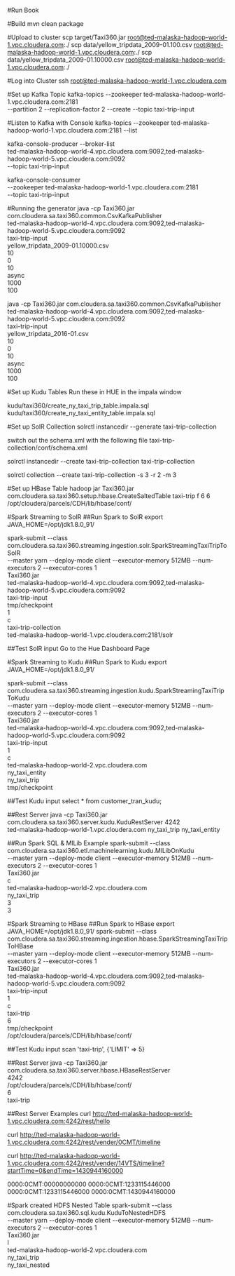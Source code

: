 #Run Book

#Build
mvn clean package

#Upload to cluster
scp target/Taxi360.jar root@ted-malaska-hadoop-world-1.vpc.cloudera.com:./
scp data/yellow_tripdata_2009-01.100.csv root@ted-malaska-hadoop-world-1.vpc.cloudera.com:./
scp data/yellow_tripdata_2009-01.10000.csv root@ted-malaska-hadoop-world-1.vpc.cloudera.com:./

#Log into Cluster
ssh root@ted-malaska-hadoop-world-1.vpc.cloudera.com

#Set up Kafka Topic
kafka-topics --zookeeper ted-malaska-hadoop-world-1.vpc.cloudera.com:2181 \
--partition 2 --replication-factor 2 --create --topic taxi-trip-input

#Listen to Kafka with Console 
kafka-topics --zookeeper ted-malaska-hadoop-world-1.vpc.cloudera.com:2181 --list

kafka-console-producer --broker-list \
ted-malaska-hadoop-world-4.vpc.cloudera.com:9092,ted-malaska-hadoop-world-5.vpc.cloudera.com:9092 \
--topic taxi-trip-input

kafka-console-consumer \
--zookeeper ted-malaska-hadoop-world-1.vpc.cloudera.com:2181 \
--topic taxi-trip-input

#Running the generator
java -cp Taxi360.jar com.cloudera.sa.taxi360.common.CsvKafkaPublisher \
ted-malaska-hadoop-world-4.vpc.cloudera.com:9092,ted-malaska-hadoop-world-5.vpc.cloudera.com:9092 \
taxi-trip-input \
yellow_tripdata_2009-01.10000.csv \
10 \
0 \
10 \
async \
1000 \
100

java -cp Taxi360.jar com.cloudera.sa.taxi360.common.CsvKafkaPublisher \
ted-malaska-hadoop-world-4.vpc.cloudera.com:9092,ted-malaska-hadoop-world-5.vpc.cloudera.com:9092 \
taxi-trip-input \
yellow_tripdata_2016-01.csv \
10 \
0 \
10 \
async \
1000 \
100

#Set up Kudu Tables
Run these in HUE in the impala window

kudu/taxi360/create_ny_taxi_trip_table.impala.sql
kudu/taxi360/create_ny_taxi_entity_table.impala.sql

#Set up SolR Collection
solrctl instancedir --generate taxi-trip-collection

switch out the schema.xml with the following file taxi-trip-collection/conf/schema.xml

solrctl instancedir --create taxi-trip-collection taxi-trip-collection

solrctl collection --create taxi-trip-collection -s 3 -r 2 -m 3

#Set up HBase Table
hadoop jar Taxi360.jar  com.cloudera.sa.taxi360.setup.hbase.CreateSaltedTable taxi-trip f 6 6 /opt/cloudera/parcels/CDH/lib/hbase/conf/

#Spark Streaming to SolR
##Run Spark to SolR
export JAVA_HOME=/opt/jdk1.8.0_91/

spark-submit --class com.cloudera.sa.taxi360.streaming.ingestion.solr.SparkStreamingTaxiTripToSolR \
--master yarn --deploy-mode client --executor-memory 512MB --num-executors 2 --executor-cores 1 \
Taxi360.jar \
ted-malaska-hadoop-world-4.vpc.cloudera.com:9092,ted-malaska-hadoop-world-5.vpc.cloudera.com:9092 \
taxi-trip-input \
tmp/checkpoint \
1 \
c \
taxi-trip-collection \
ted-malaska-hadoop-world-1.vpc.cloudera.com:2181/solr

##Test SolR input
Go to the Hue Dashboard Page

#Spark Streaming to Kudu
##Run Spark to Kudu
export JAVA_HOME=/opt/jdk1.8.0_91/

spark-submit --class com.cloudera.sa.taxi360.streaming.ingestion.kudu.SparkStreamingTaxiTripToKudu \
--master yarn --deploy-mode client --executor-memory 512MB --num-executors 2 --executor-cores 1 \
Taxi360.jar \
ted-malaska-hadoop-world-4.vpc.cloudera.com:9092,ted-malaska-hadoop-world-5.vpc.cloudera.com:9092 \
taxi-trip-input \
1 \
c \
ted-malaska-hadoop-world-2.vpc.cloudera.com \
ny_taxi_entity \
ny_taxi_trip \
tmp/checkpoint

##Test Kudu input
select * from customer_tran_kudu;

##Rest Server
java -cp Taxi360.jar  com.cloudera.sa.taxi360.server.kudu.KuduRestServer 4242 \
ted-malaska-hadoop-world-1.vpc.cloudera.com ny_taxi_trip ny_taxi_entity

##Run Spark SQL & MlLib Example
spark-submit --class com.cloudera.sa.taxi360.etl.machinelearning.kudu.MlLibOnKudu \
--master yarn --deploy-mode client --executor-memory 512MB --num-executors 2 --executor-cores 1 \
Taxi360.jar \
c \
ted-malaska-hadoop-world-2.vpc.cloudera.com \
ny_taxi_trip \
3 \
3

#Spark Streaming to HBase
##Run Spark to HBase
export JAVA_HOME=/opt/jdk1.8.0_91/
spark-submit --class com.cloudera.sa.taxi360.streaming.ingestion.hbase.SparkStreamingTaxiTripToHBase \
--master yarn --deploy-mode client --executor-memory 512MB --num-executors 2 --executor-cores 1 \
Taxi360.jar \
ted-malaska-hadoop-world-4.vpc.cloudera.com:9092,ted-malaska-hadoop-world-5.vpc.cloudera.com:9092 \
taxi-trip-input \
1 \
c \
taxi-trip \
6 \
tmp/checkpoint \
/opt/cloudera/parcels/CDH/lib/hbase/conf/

##Test Kudu input
scan 'taxi-trip', {'LIMIT' => 5}

##Rest Server
java -cp Taxi360.jar com.cloudera.sa.taxi360.server.hbase.HBaseRestServer \
4242 \
/opt/cloudera/parcels/CDH/lib/hbase/conf/  \
6 \
taxi-trip

##Rest Server Examples
curl http://ted-malaska-hadoop-world-1.vpc.cloudera.com:4242/rest/hello

curl http://ted-malaska-hadoop-world-1.vpc.cloudera.com:4242/rest/vender/0CMT/timeline

curl http://ted-malaska-hadoop-world-1.vpc.cloudera.com:4242/rest/vender/14VTS/timeline?startTime=0&endTime=1430944160000

0000:0CMT:00000000000
0000:0CMT:1233115446000                                                                                                                          
0000:0CMT:1233115446000
0000:0CMT:1430944160000

#Spark created HDFS Nested Table
spark-submit --class com.cloudera.sa.taxi360.sql.kudu.KuduToNestedHDFS \
--master yarn --deploy-mode client --executor-memory 512MB --num-executors 2 --executor-cores 1 \
Taxi360.jar \
l \
ted-malaska-hadoop-world-2.vpc.cloudera.com \
ny_taxi_trip \
ny_taxi_nested